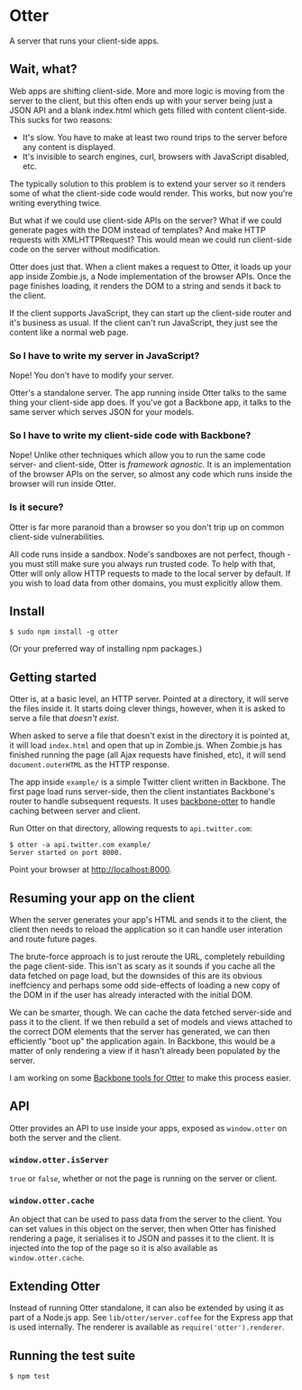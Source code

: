 Otter
=====

A server that runs your client-side apps.

Wait, what?
-----------

Web apps are shifting client-side. More and more logic is moving from the server to the client, but this often ends up with your server being just a JSON API and a blank index.html which gets filled with content client-side. This sucks for two reasons:

 - It's slow. You have to make at least two round trips to the server before any content is displayed.
 - It's invisible to search engines, curl, browsers with JavaScript disabled, etc.

The typically solution to this problem is to extend your server so it renders some of what the client-side code would render. This works, but now you're writing everything twice.

But what if we could use client-side APIs on the server? What if we could generate pages with the DOM instead of templates? And make HTTP requests with XMLHTTPRequest? This would mean we could run client-side code on the server without modification.

Otter does just that. When a client makes a request to Otter, it loads up your app inside Zombie.js, a Node implementation of the browser APIs. Once the page finishes loading, it renders the DOM to a string and sends it back to the client.

If the client supports JavaScript, they can start up the client-side router and it's business as usual. If the client can't run JavaScript, they just see the content like a normal web page.

### So I have to write my server in JavaScript?

Nope! You don't have to modify your server.

Otter's a standalone server. The app running inside Otter talks to the same thing your client-side app does. If you've got a Backbone app, it talks to the same server which serves JSON for your models.

### So I have to write my client-side code with Backbone?

Nope! Unlike other techniques which allow you to run the same code server- and client-side, Otter is *framework agnostic*. It is an implementation of the browser APIs on the server, so almost any code which runs inside the browser will run inside Otter.

### Is it secure?

Otter is far more paranoid than a browser so you don't trip up on common client-side vulnerabilities. 

All code runs inside a sandbox. Node's sandboxes are not perfect, though - you must still make sure you always run trusted code. To help with that, Otter will only allow HTTP requests to made to the local server by default. If you wish to load data from other domains, you must explicitly allow them.

Install
-------

    $ sudo npm install -g otter

(Or your preferred way of installing npm packages.)

Getting started
---------------

Otter is, at a basic level, an HTTP server. Pointed at a directory, it will serve the files inside it. It starts doing clever things, however, when it is asked to serve a file that *doesn't exist*.

When asked to serve a file that doesn't exist in the directory it is pointed at, it will load `index.html` and open that up in Zombie.js. When Zombie.js has finished running the page (all Ajax requests have finished, etc), it will send `document.outerHTML` as the HTTP response.

The app inside `example/` is a simple Twitter client written in Backbone. The first page load runs server-side, then the client instantiates Backbone's router to handle subsequent requests. It uses [backbone-otter](https://github.com/bfirsh/backbone-otter) to handle caching between server and client.

Run Otter on that directory, allowing requests to `api.twitter.com`:

    $ otter -a api.twitter.com example/
    Server started on port 8000.

Point your browser at [http://localhost:8000](http://localhost:8000).

Resuming your app on the client
-------------------------------

When the server generates your app's HTML and sends it to the client, the client then needs to reload the application so it can handle user interation and route future pages.

The brute-force approach is to just reroute the URL, completely rebuilding the page client-side. This isn't as scary as it sounds if you cache all the data fetched on page load, but the downsides of this are its obvious ineffciency and perhaps some odd side-effects of loading a new copy of the DOM in if the user has already interacted with the initial DOM.

We can be smarter, though. We can cache the data fetched server-side and pass it to the client. If we then rebuild a set of models and views attached to the correct DOM elements that the server has generated, we can then efficiently "boot up" the application again. In Backbone, this would be a matter of only rendering a view if it hasn't already been populated by the server.

I am working on some [Backbone tools for Otter](https://github.com/bfirsh/backbone-otter) to make this process easier.

API
---

Otter provides an API to use inside your apps, exposed as `window.otter` on both the server and the client.

### `window.otter.isServer`

`true` or `false`, whether or not the page is running on the server or client.

### `window.otter.cache`

An object that can be used to pass data from the server to the client. You can set values in this object on the server, then when Otter has finished rendering a page, it serialises it to JSON and passes it to the client. It is injected into the top of the page so it is also available as `window.otter.cache`.

Extending Otter
---------------

Instead of running Otter standalone, it can also be extended by using it as part of a Node.js app. See `lib/otter/server.coffee` for the Express app that is used internally. The renderer is available as `require('otter').renderer`.


Running the test suite
----------------------

    $ npm test




